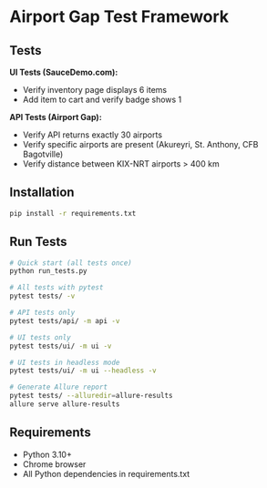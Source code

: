# Airport Gap Test Framework

## Tests

**UI Tests (SauceDemo.com):**
- Verify inventory page displays 6 items
- Add item to cart and verify badge shows 1

**API Tests (Airport Gap):**
- Verify API returns exactly 30 airports
- Verify specific airports are present (Akureyri, St. Anthony, CFB Bagotville)
- Verify distance between KIX-NRT airports > 400 km

## Installation

```bash
pip install -r requirements.txt
```

## Run Tests

```bash
# Quick start (all tests once)
python run_tests.py

# All tests with pytest
pytest tests/ -v

# API tests only
pytest tests/api/ -m api -v

# UI tests only  
pytest tests/ui/ -m ui -v

# UI tests in headless mode
pytest tests/ui/ -m ui --headless -v

# Generate Allure report
pytest tests/ --alluredir=allure-results
allure serve allure-results
```

## Requirements

- Python 3.10+
- Chrome browser
- All Python dependencies in requirements.txt
